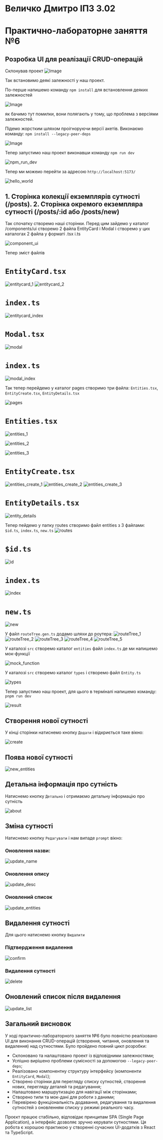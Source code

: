 # Величко Дмитро ІПЗ 3.02
# Практично-лабораторне заняття №6
## Розробка UI для реалізації CRUD-операцій

Склонував проект
![Image](https://github.com/user-attachments/assets/2a71f750-7d6e-4bd9-9a79-76b9bc9b23f4)


Так встановимо деякі залежності у наш проект. 

По-перше напишемо команду ```npm install``` для встановлення деяких залежностей

![Image](https://github.com/user-attachments/assets/79bc5f82-1c31-4fdd-9c7e-33a1e6fe7f50)


як бачимо тут помилки, вони полягають у тому, що проблема з версіями залежностей.

Підемо жорстким шляхом проігноруючи версії акетів. Виконаємо команду: ```npm install --legacy-peer-deps```

![Image](https://github.com/user-attachments/assets/58aecfa0-1ef9-4f7d-8c8a-5428ae390c3d)


Тепер запустимо наш проект виконавши команду ```npm run dev```

![npm_run_dev](https://github.com/user-attachments/assets/0b16a1b9-e8ad-47de-88c0-e3a7e74d0ca9)


Тепер ми можеио перейти за адресою ```http://localhost:5173/```

![hello_world](https://github.com/user-attachments/assets/bf5c2f34-acdd-47b0-8685-ebcb1ed17620)


## 1. Сторінка колекції екземплярів сутності (/posts). 2. Сторінка окремого екземпляра сутності (/posts/:id або /posts/new)

Так спочатку створемо наші сторінки. Перед цим зайдемо у каталог /components/ui створемо
2 файла EntityCard і Modal і створемо у цих каталогах 2 файла у форматі .tsx і.ts

![component_ui](https://github.com/user-attachments/assets/f42db2a7-5d54-48e6-9443-ff1f46dcec39)

Тепер зміст файлів

# ```EntityCard.tsx```
![entitycard_1](https://github.com/user-attachments/assets/42915147-dffb-417d-ba6e-b88c5a0837b4)
![entitycard_2](https://github.com/user-attachments/assets/93de5d38-7a45-4740-9437-47665db12e7d)


# ```index.ts```
![entitycard_index](https://github.com/user-attachments/assets/cf19d3a0-d835-4fe5-815c-731c7a138180)


# ```Modal.tsx```
![modal](https://github.com/user-attachments/assets/a57bc225-a1cd-4df1-b912-56c06b9ead09)


# ```index.ts```
![modal_index](https://github.com/user-attachments/assets/9ac4bc96-8df2-4adc-97f3-e8b70ebe3d6d)


Так тепер перейдемо у каталог pages створимо три файла: ```Entities.tsx```, ```EntityCreate.tsx```, ```EntityDetails.tsx```

![pages](https://github.com/user-attachments/assets/fe1e11a5-7213-4143-8e27-a25aab23b81f)


# ```Entities.tsx```
![entities_1](https://github.com/user-attachments/assets/bdaa1c02-4a12-4fef-949a-041220408e13)

![entities_2](https://github.com/user-attachments/assets/5dc139d3-4443-44db-8e0b-b6fd0628c017)

![entities_3](https://github.com/user-attachments/assets/17660010-4bf9-4e31-9919-3b70d7f074d1)


# ```EntityCreate.tsx```
![entities_create_1](https://github.com/user-attachments/assets/76f625fc-c981-481c-b082-845bdcf3ebd7)
![entities_create_2](https://github.com/user-attachments/assets/e9d000f5-dccd-4b28-b619-f9be62b61701)
![entities_create_3](https://github.com/user-attachments/assets/9fa1c1ca-b04c-4c35-9799-111504b2e7e1)


# ```EntityDetails.tsx```
![entity_details](https://github.com/user-attachments/assets/e8dcd7dd-f2f9-4a62-97ef-8208177839aa)

Тепер пейдемо у папку routes створимо файл entities з 3 файлами: ```$id.ts```, ```index.ts```, ```new.ts```
![routes](https://github.com/user-attachments/assets/3de5f133-434a-4377-b171-2bf2a1f1d178)

# ```$id.ts```
![id](https://github.com/user-attachments/assets/0e432930-c9be-4267-8b85-3cc649eb1ecd)


# ```index.ts```
![index](https://github.com/user-attachments/assets/718f96c0-0e5e-4a9c-b0fc-fe75a8a4eacf)

# ```new.ts```
![new](https://github.com/user-attachments/assets/ea3715ab-9a83-4ed9-a82c-6896dad35f68)


У файл ```routeTree.gen.ts``` додамо шляхи до роутера:
![routeTree_1](https://github.com/user-attachments/assets/fdaca435-5508-46c8-bc5b-fbb60e8b9c99)
![routeTree_2](https://github.com/user-attachments/assets/1fcffdea-80d2-4642-bc68-01f0ab47e500)
![routeTree_3](https://github.com/user-attachments/assets/c90fa456-7fa3-4258-b20c-9795bee75cf5)
![routeTree_4](https://github.com/user-attachments/assets/08a848b6-56cc-4cd0-b2ff-396459025591)
![routeTree_5](https://github.com/user-attachments/assets/3d5746db-46c7-4a5b-8be3-0a0628c09b78)



У  каталозі ```src``` створемо каталог ```entities``` файл ```index.ts``` де ми напишемо мок-функції

![mock_function](https://github.com/user-attachments/assets/5e92106d-6c66-4fed-82b6-fbbfa1b6aefd)

У каталозі ```src``` створемо каталог ```types``` і створемо файл ```Entity.ts```

![types](https://github.com/user-attachments/assets/2856fe07-759f-4e53-8965-b034d4698cbb)

Тепер запустимо наш проект, для цього в терміналі напишемо команду: ```pnpm run dev```

![result](https://github.com/user-attachments/assets/978363c1-46df-475e-a4f5-ea6c37739c76)

## Створення нової сутності
У кінці сторінки натиснемо кнопку `Додати` і відкриється таке вікно:

![create](https://github.com/user-attachments/assets/f630ea69-2df2-4d78-b87c-2f351b327b5d)

## Поява нової сутності 
![new_entities](https://github.com/user-attachments/assets/4509cc59-d793-4460-909d-e69432174f9b)

## Детальна інформація про сутність

Натиснемо кнопку `Детально` і отримаємо детальну інформацію про сутність

![about](https://github.com/user-attachments/assets/7ecc13f1-8f16-42b7-881b-427ac7131ea6)

## Зміна сутності

Натиснемо кнопку `Редагувати` і нам випаде `prompt` вікно:

### Оновлення назви:

![update_name](https://github.com/user-attachments/assets/1312e83a-79d4-4b7c-8818-418787b1ace7)

### Оновлення опису

![update_desc](https://github.com/user-attachments/assets/c4f06ade-364d-445a-b518-56329b38a3b1)

### Оновлений список

![update_entities](https://github.com/user-attachments/assets/d47cf52b-0ac8-4b8d-8933-955c2d6ba9a9)

## Видалення сутності

Для цього натиснемо кнопку `Видалити`

### Підтвердження видалення

![confirm](https://github.com/user-attachments/assets/c73dc165-694d-428e-8a74-7d854505471e)

### Видалення сутності

![delete](https://github.com/user-attachments/assets/129a44aa-ad1e-4b50-84d6-d1abf40a0897)


## Оновлений список після видалення
![update_list](https://github.com/user-attachments/assets/f9039d58-999c-47e4-ae8a-8c4d8cdf0c13)


## Загальний висновок

У ході практично-лабораторного заняття №6 було повністю реалізовано UI для виконання CRUD-операцій (створення, читання, оновлення та видалення) над сутностями. Було пройдено повний цикл розробки:
- Склоновано та налаштовано проект із відповідними залежностями;
- Успішно вирішено проблеми сумісності за допомогою ```--legacy-peer-deps```;
- Реалізовано компонентну структуру інтерфейсу (компоненти ```EntityCard```, ```Modal```);
- Створено сторінки для перегляду списку сутностей, створення нових, перегляду деталей та редагування;
- Налаштовано маршрутизацію для навігації між сторінками;
- Створено типи та мок-дані для роботи з даними;
- Перевірено функціональність додавання, редагування та видалення сутностей з оновленням списку у режимі реального часу.

Проєкт працює стабільно, відповідає принципам SPA (Single Page Application), а інтерфейс дозволяє зручно керувати сутностями. Ця робота є хорошою практикою у створенні сучасних UI-додатків з React та TypeScript.

